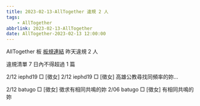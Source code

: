 ```yaml
---
title: 2023-02-13-AllTogether 違規 2 人
tags:
    - AllTogether
abbrlink: 2023-02-13-AllTogether
date: AllTogether-2023-02-13 12:00:00
---
```

AllTogether 板 [板規連結](https://www.ptt.cc/bbs/AllTogether/M.1643211430.A.5FB.html)
昨天違規 2 人
<!-- more -->

違規清單
7 日內不得超過 1 篇

2/12 iephd19 □ [徵女]
2/12 iephd19 □ [徵女] 高雄公教尋找同頻率的妳…

2/12 batugo □ [徵女] 徵求有相同共鳴的妳
2/06 batugo □ [徵女] 有相同共鳴的妳